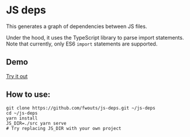 # JS deps

This generates a graph of dependencies between JS files.

Under the hood, it uses the TypeScript library to parse import statements. Note that currently, only ES6 `import` statements are supported.

## Demo

[Try it out](https://cdn.rawgit.com/fwouts/js-deps/master/dist/viz/index.html)

## How to use:

```
git clone https://github.com/fwouts/js-deps.git ~/js-deps
cd ~/js-deps
yarn install
JS_DIR=./src yarn serve
# Try replacing JS_DIR with your own project
```
